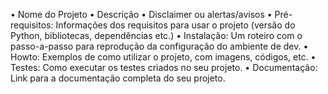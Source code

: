 •	Nome do Projeto
•	Descrição
•	Disclaimer ou alertas/avisos
•	Pré-requisitos: Informações dos requisitos para usar o projeto (versão do Python, bibliotecas, dependências etc.)
•	Instalação: Um roteiro com o passo-a-passo para reprodução da configuração do ambiente de dev.
•	Howto: Exemplos de como utilizar o projeto, com imagens, códigos, etc.
•	Testes: Como executar os testes criados no seu projeto.
•	Documentação: Link para a documentação completa do seu projeto.
